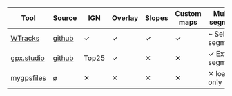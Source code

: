 | Tool             | Source      | IGN | Overlay | Slopes | Custom maps | Multi-segment        | Multi-track | Elevate track | Sharing options |
| ---              | ---         | --- | ---     | ---    | ---         | ---                  | ---         | ---           | ---             |
| [WTracks][1]     | [github][4] | ✓   | ✓       | ✓      | ✓           | ~ Select segment    | ✕             | ✓            | Dropbox        |
| [gpx.studio][2]  | [github][5] | Top25| ✓      | ✕      | ✕           | ✓ Extract segments  | ?             | ✕           | Drive          |
| [mygpsfiles][3]  | ø           | ✕   | ✕      | ✕      | ✕           | ✕ loaded only      | ✓              | ✓            | In-app          |

[1]: https://opoto.github.io/wtracks/
[2]: https://gpx.studio/
[3]: https://www.mygpsfiles.com/app/
[4]: https://github.com/opoto/wtracks
[5]: https://github.com/gpxstudio/gpxstudio.github.io
